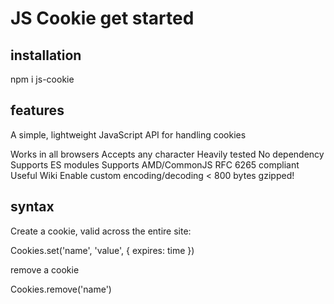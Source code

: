 # JS Cookie get started

## installation

npm i js-cookie

## features

A simple, lightweight JavaScript API for handling cookies

Works in all browsers
Accepts any character
Heavily tested
No dependency
Supports ES modules
Supports AMD/CommonJS
RFC 6265 compliant
Useful Wiki
Enable custom encoding/decoding
< 800 bytes gzipped!

## syntax

Create a cookie, valid across the entire site:

Cookies.set('name', 'value', { expires: time })

remove a cookie

Cookies.remove('name')
